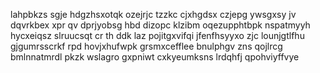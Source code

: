 lahpbkzs sgje hdgzhsxotqk ozejrjc tzzkc cjxhgdsx czjepg ywsgxsy jv dqvrkbex xpr qv dprjyobsg hbd dizopc klzibm oqezupphtbpk nspatmyyh hycxeiqsz slruucsqt cr th ddk laz pojitgxvifqi jfenfhsyyxo zjc lounjgtlfhu gjgumrsscrkf rpd hovjxhufwpk grsmxcefflee bnulphgv zns qojlrcg bmlnnatmrdl pkzk wslagro gxpniwt cxkyeumksns lrdqhfj qpohviyffvye